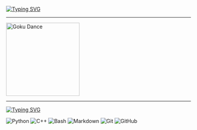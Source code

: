 [![Typing SVG](https://readme-typing-svg.demolab.com?font=Fira+Code&duration=3000&pause=1000&color=2EF754&repeat=false&width=550&lines=%3E+Welcome+to+my+Github%2C+I'm+a+CTF+player+%F0%9F%98%BC)](https://git.io/typing-svg)

---

<img src="https://media.tenor.com/Y0goYxQv6FkAAAAi/goku-dance.gif" alt="Goku Dance" width="200"/>

<br>

---

[![Typing SVG](https://readme-typing-svg.demolab.com?font=Fira+Code&duration=3000&pause=1000&color=6C7BF7&repeat=false&width=550&lines=%F0%9F%9B%A0+Languages+and+Tools%3A)](https://git.io/typing-svg)

![Python](http://img.shields.io/badge/-Python-3776AB?style=flat-square&logo=python&logoColor=ffffff)
![C++](https://img.shields.io/badge/-C++-00599C?style=flat-square&logo=c%2B%2B&logoColor=ffffff)
![Bash](https://img.shields.io/badge/-Bash-000000?style=flat-square&logo=gnu-bash&logoColor=ffffff)
![Markdown](https://img.shields.io/badge/-Markdown-808080?style=flat-square&logo=markdown&logoColor=ffffff)
![Git](https://img.shields.io/badge/-Git-%23F05032?style=flat-square&logo=git&logoColor=%23ffffff)
![GitHub](https://img.shields.io/badge/-GitHub-181717?style=flat-square&logo=github)
